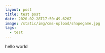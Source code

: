 ```yaml
---
layout: post
title: test post
date: 2020-02-28T17:50:49.626Z
image: /static/img/cms-upload/shapegame.jpg
tags:
  - test
---
```

hello world
